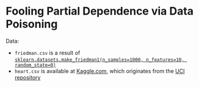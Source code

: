 # Fooling Partial Dependence via Data Poisoning

Data:

- `friedman.csv` is a result of [`sklearn.datasets.make_friedman1(n_samples=1000, n_features=10, random_state=0)`](https://scikit-learn.org/stable/modules/generated/sklearn.datasets.make_friedman1.html)
- `heart.csv` is available at [Kaggle.com](https://www.kaggle.com/ronitf/heart-disease-uci), which originates from the [UCI repository](https://archive.ics.uci.edu/ml/datasets/heart+disease)